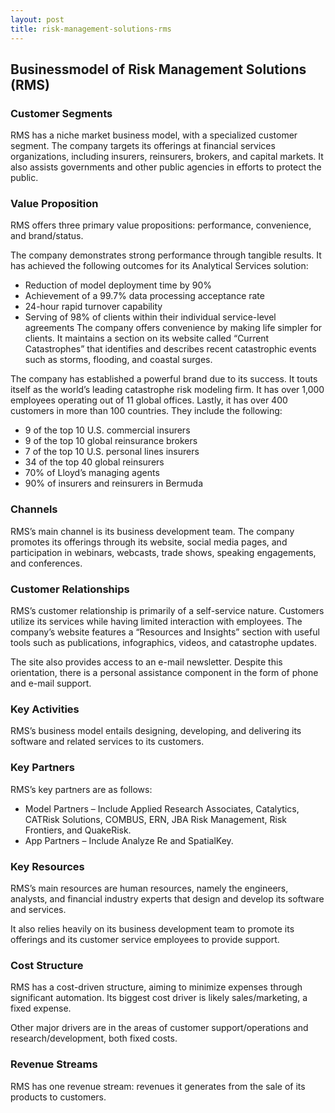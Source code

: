 ```yaml
---
layout: post
title: risk-management-solutions-rms
---
```


Businessmodel of Risk Management Solutions (RMS)
-------------------------------------------------

### Customer Segments

RMS has a niche market business model, with a specialized customer segment. The company targets its offerings at financial services organizations, including insurers, reinsurers, brokers, and capital markets. It also assists governments and other public agencies in efforts to protect the public.

### Value Proposition

RMS offers three primary value propositions: performance, convenience, and brand/status.

The company demonstrates strong performance through tangible results. It has achieved the following outcomes for its Analytical Services solution:

 * Reduction of model deployment time by 90%
* Achievement of a 99.7% data processing acceptance rate
* 24-hour rapid turnover capability
* Serving of 98% of clients within their individual service-level agreements
 The company offers convenience by making life simpler for clients. It maintains a section on its website called “Current Catastrophes” that identifies and describes recent catastrophic events such as storms, flooding, and coastal surges.

The company has established a powerful brand due to its success. It touts itself as the world’s leading catastrophe risk modeling firm. It has over 1,000 employees operating out of 11 global offices. Lastly, it has over 400 customers in more than 100 countries. They include the following:

 * 9 of the top 10 U.S. commercial insurers
* 9 of the top 10 global reinsurance brokers
* 7 of the top 10 U.S. personal lines insurers
* 34 of the top 40 global reinsurers
* 70% of Lloyd’s managing agents
* 90% of insurers and reinsurers in Bermuda
 ### Channels

RMS’s main channel is its business development team. The company promotes its offerings through its website, social media pages, and participation in webinars, webcasts, trade shows, speaking engagements, and conferences.

### Customer Relationships

RMS’s customer relationship is primarily of a self-service nature. Customers utilize its services while having limited interaction with employees. The company’s website features a “Resources and Insights” section with useful tools such as publications, infographics, videos, and catastrophe updates.

The site also provides access to an e-mail newsletter. Despite this orientation, there is a personal assistance component in the form of phone and e-mail support.

### Key Activities

RMS’s business model entails designing, developing, and delivering its software and related services to its customers.

### Key Partners

RMS’s key partners are as follows:

 * Model Partners – Include Applied Research Associates, Catalytics, CATRisk Solutions, COMBUS, ERN, JBA Risk Management, Risk Frontiers, and QuakeRisk.
* App Partners – Include Analyze Re and SpatialKey.
 ### Key Resources

RMS’s main resources are human resources, namely the engineers, analysts, and financial industry experts that design and develop its software and services.

It also relies heavily on its business development team to promote its offerings and its customer service employees to provide support.

### Cost Structure

RMS has a cost-driven structure, aiming to minimize expenses through significant automation. Its biggest cost driver is likely sales/marketing, a fixed expense.

Other major drivers are in the areas of customer support/operations and research/development, both fixed costs.

### Revenue Streams

RMS has one revenue stream: revenues it generates from the sale of its products to customers.
